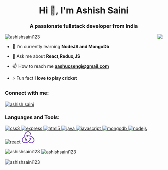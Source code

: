 

<h1 align="center">Hi 👋, I'm Ashish Saini</h1>
<h3 align="center">A passionate fullstack developer from India</h3>

<img align="right" src="https://media.tenor.com/NOYF3f82b_gAAAAC/programmer.gif" />
<p align="left"> <img src="https://komarev.com/ghpvc/?username=ashishsaini123&label=Profile%20views&color=0e75b6&style=flat" alt="ashishsaini123" /> </p>



- 🌱 I’m currently learning **NodeJS and MongoDb**

- 💬 Ask me about **React,Redux,JS**

- 📫 How to reach me **aashucsengi@gmail.com**

- ⚡ Fun fact **I love to play cricket**

<h3 align="left">Connect with me:</h3>
<p align="left">
<a href="https://www.linkedin.com/in/ashish-saini-6b3a9920a/" target="blank"><img align="center" src="https://cdn-icons-png.flaticon.com/512/174/174857.png" alt="ashish saini" height="30" width="40" /></a>
</p>


<h3 align="left">Languages and Tools:</h3>
<p align="left"> 
<a href="https://www.w3schools.com/css/" target="_blank" rel="noreferrer">
<img src="https://cdn.pixabay.com/photo/2017/08/05/11/16/logo-2582747_1280.png" alt="css3" width="40" height="40"/> </a>
<a href="https://expressjs.com" target="_blank" rel="noreferrer">
<img src="https://cdn.iconscout.com/icon/free/png-256/express-8-1175029.png" alt="express" width="40" height="40"/> </a>
<a href="https://www.w3.org/html/" target="_blank" rel="noreferrer">
<img src="https://www.freeiconspng.com/thumbs/html5-icon/html5-icon-1.png" alt="html5" width="40" height="40"/> </a> 
<a href="https://www.java.com" target="_blank" rel="noreferrer">
<img src="https://cdn-icons-png.flaticon.com/512/5968/5968282.png" alt="java" width="40" height="40"/> </a> 
<a href="https://developer.mozilla.org/en-US/docs/Web/JavaScript" target="_blank" rel="noreferrer"> 
<img src="https://e7.pngegg.com/pngimages/602/440/png-clipart-javascript-open-logo-number-js-angle-text-thumbnail.png" alt="javascript" width="40" height="40"/> </a>
<a href="https://www.mongodb.com/" target="_blank" rel="noreferrer">
<img src="https://w7.pngwing.com/pngs/956/695/png-transparent-mongodb-original-wordmark-logo-icon-thumbnail.png" alt="mongodb" width="40" height="40"/> </a>
<a href="https://nodejs.org" target="_blank" rel="noreferrer">
<img src="https://upload.wikimedia.org/wikipedia/commons/thumb/d/d9/Node.js_logo.svg/2560px-Node.js_logo.svg.png" alt="nodejs" width="40" height="40"/> </a>
<a href="https://reactjs.org/" target="_blank" rel="noreferrer">
<img src="https://cdn.iconscout.com/icon/free/png-256/react-1-282599.png" alt="react" width="40" height="40"/> </a> 
<a href="https://redux.js.org" target="_blank" rel="noreferrer">
<img src="https://raw.githubusercontent.com/devicons/devicon/master/icons/redux/redux-original.svg" alt="redux" width="40" height="40"/> </a>
</p>

<p><img align="left" src="https://github-readme-stats.vercel.app/api/top-langs?username=ashishsaini123&show_icons=true&locale=en&layout=compact" alt="ashishsaini123" /></p>

<p>&nbsp;<img align="center" src="https://github-readme-stats.vercel.app/api?username=ashishsaini123&show_icons=true&locale=en" alt="ashishsaini123" /></p>

<p><img align="center" src="https://github-readme-streak-stats.herokuapp.com/?user=ashishsaini123&" alt="ashishsaini123" /></p>

